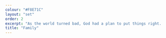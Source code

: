 ```yaml
---
colour: "#F8E71C"
layout: "set"
order: 2
excerpt: "As the world turned bad, God had a plan to put things right. He chose a special family that started with Abraham and later became the nation of Israel (with 12 tribes)."
title: "Family"
---
```

